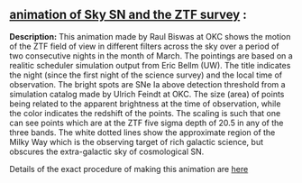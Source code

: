 
## [animation of Sky SN and the ZTF survey](./two_nights_march.mp4) :

__Description:__ This animation made by Raul Biswas at OKC shows the motion of the ZTF field of view in different filters across the sky over a period of two consecutive nights in the month of March. The pointings are  based on a realitic scheduler simulation output from Eric Bellm (UW). The title indicates the night (since the first night of the science survey)  and the local time of observation. The bright spots are SNe Ia above detection threshold from a simulation catalog made by Ulrich Feindt at OKC. The size (area) of points being related to the apparent brightness at the time of observation, while the color indicates the redshift of the points. The scaling is such that one can see points which are at the ZTF five sigma depth of 20.5 in any of the three bands. The white dotted lines show the approximate region of the Milky Way which is the observing target of rich galactic science, but obscures the extra-galactic sky of cosmological SN.

Details of the exact procedure of making this animation are [here](./animation_making_details.md)
